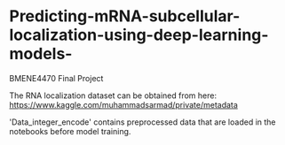 # Predicting-mRNA-subcellular-localization-using-deep-learning-models-
BMENE4470 Final Project

The RNA localization dataset can be obtained from here: https://www.kaggle.com/muhammadsarmad/private/metadata

'Data_integer_encode' contains preprocessed data that are loaded in the notebooks before model training.
